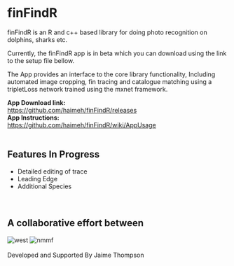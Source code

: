 # finFindR
finFindR is an R and c++ based library for doing photo recognition on dolphins, sharks etc.

Currently, the finFindR app is in beta which you can download using the link to the setup  file bellow.

The App provides an interface to the core library functionality, Including automated image cropping, fin tracing and catalogue matching using a tripletLoss network trained using the mxnet framework.<br />

__App Download link:__<br />
https://github.com/haimeh/finFindR/releases<br />
__App Instructions:__<br />
https://github.com/haimeh/finFindR/wiki/AppUsage<br />
<br />


## Features In Progress
- Detailed editing of trace <br />
- Leading Edge <br />
- Additional Species<br />
<br /><br />

## A collaborative effort between

![west](inst/shiny_app/www/west.png)
![nmmf](inst/shiny_app/www/nmmf.png)
<br /><br />
Developed and Supported By Jaime Thompson
